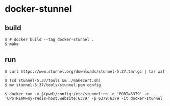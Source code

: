 # docker-stunnel

## build

    $ # docker build --tag docker-stunnel .
    $ make

## run

    $ curl https://www.stunnel.org/downloads/stunnel-5.37.tar.gz | tar xzf -
    $ (cd stunnel-5.37/tools && ./makecert.sh)
    $ mv stunnel-5.37/tools/stunnel.pem config

    $ docker run -v $(pwd)/config:/etc/stunnel:ro -e 'PORT=6379' -e 'UPSTREAM=my-redis-host.website:6379' -p 6379:6379 -it docker-stunnel
